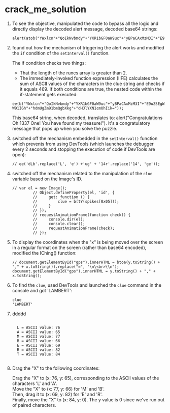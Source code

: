 # crack_me_solution

1. To see the objective, manipulated the code to bypass all the logic and directly display the decoded alert message, decoded base64 strings:
   ```
   alert(atob("YWxlcn"+"QoIkNvbmdy"+"YXR1bGF0aW9uc"+"yBPaCAxMzM3I"+"E9uZSEgWW91IGh"+"hdmUgZm91bmQgbXkg"+"dHJlYXN1cmUhIik="));
   ```
2. found out how the mechanism of triggering the alert works and modified the `if` condition of the `setInterval()` function.
   
   The if condition checks two things:
    - That the length of the runes array is greater than 2.
    - The immediately-invoked function expression (IIFE) calculates the sum of ASCII values of the characters in the clue string and checks if it equals 469.
    If both conditions are true, the nested code within the if-statement gets executed:

   `ee(b("YWxlcn"+"QoIkNvbmdy"+"YXR1bGF0aW9uc"+"yBPaCAxMzM3I"+"E9uZSEgWW91IGh"+"hdmUgZm91bmQgbXkg"+"dHJlYXN1cmUhIik="));`

    This base64 string, when decoded, translates to: alert("Congratulations Oh 1337 One! You have found my treasure!"). It's a congratulatory message that pops up when you solve the puzzle.

   
3. switched off the mechanism embedded in the `setInterval()` function  which prevents from using DevTools (which launches the debugger every 2 seconds and stopping the execution of code if DevTools are open):
  
   `// ee('dLb'.replace('L', 'e') +'ug' + '14r'.replace('14', 'ge'));`
   
6. switched off the mechanism related to the manipulation of the `clue` variable based on the Image's ID. 
   ```
   // var el = new Image();
            // Object.defineProperty(el, 'id', {
            //     get: function () {
            //         clue = b(tY(spikes[0x05]));
            //     }
            // });         
            // requestAnimationFrame(function check() {
            //     console.dir(el);
            //     console.clear();
            //     requestAnimationFrame(check);
            // }); 
   ```

8. To display the coordinates when the "x" is being moved over the screen in a regular format on the screen (rather than base64 encoded),  modified the IChing() function:

    ```
    // document.getElementById("gps").innerHTML = btoa(y.toString() + "," + x.toString()).replace("=", "\n\<br>\\n");
    document.getElementById("gps").innerHTML = y.toString() + "," + x.toString();
    ```

9. To find the `clue`, used DevTools and launched the `clue` command in the console and got 'LAMBERT':
    
    ```
    clue
    'LAMBERT'
    
    ```
11. ddddd
    
    ```
   
      L = ASCII value: 76
      A = ASCII value: 65
      M = ASCII value: 77
      B = ASCII value: 66
      E = ASCII value: 69
      R = ASCII value: 82
      T = ASCII value: 84
   
    ```


12. Drag the "X" to the following coordinates:

      Drag the "X" to (x: 76, y: 65), corresponding to the ASCII values of the characters 'L' and 'A'.<br>
      Move the "X" to (x: 77, y: 66) for 'M' and 'B'.<br>
      Then, drag it to (x: 69, y: 82) for 'E' and 'R'.<br>
      Finally, move the "X" to (x: 84, y: 0). The y value is 0 since we've run out of paired characters.<br>
